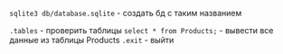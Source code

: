 `sqlite3 db/database.sqlite` - создать бд с таким названием

`.tables` - проверить таблицы
`select * from Products;` - вывести все данные из таблицы Products
`.exit` - выйти